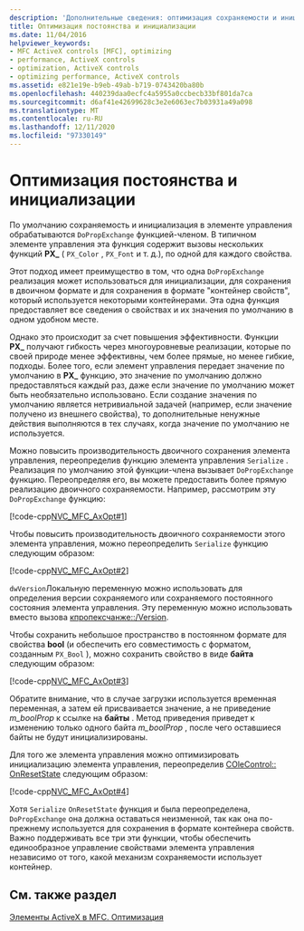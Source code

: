 ```yaml
---
description: 'Дополнительные сведения: оптимизация сохраняемости и инициализации'
title: Оптимизация постоянства и инициализации
ms.date: 11/04/2016
helpviewer_keywords:
- MFC ActiveX controls [MFC], optimizing
- performance, ActiveX controls
- optimization, ActiveX controls
- optimizing performance, ActiveX controls
ms.assetid: e821e19e-b9eb-49ab-b719-0743420ba80b
ms.openlocfilehash: 440239daa0ecfc4a5955a0ccbecb33bf801da7ca
ms.sourcegitcommit: d6af41e42699628c3e2e6063ec7b03931a49a098
ms.translationtype: MT
ms.contentlocale: ru-RU
ms.lasthandoff: 12/11/2020
ms.locfileid: "97330149"
---
```

# <a name="optimizing-persistence-and-initialization"></a>Оптимизация постоянства и инициализации

По умолчанию сохраняемость и инициализация в элементе управления обрабатываются `DoPropExchange` функцией-членом. В типичном элементе управления эта функция содержит вызовы нескольких функций **PX_** ( `PX_Color` , `PX_Font` и т. д.), по одной для каждого свойства.

Этот подход имеет преимущество в том, что одна `DoPropExchange` реализация может использоваться для инициализации, для сохранения в двоичном формате и для сохранения в формате "контейнер свойств", который используется некоторыми контейнерами. Эта одна функция предоставляет все сведения о свойствах и их значения по умолчанию в одном удобном месте.

Однако это происходит за счет повышения эффективности. Функции **PX_** получают гибкость через многоуровневые реализации, которые по своей природе менее эффективны, чем более прямые, но менее гибкие, подходы. Более того, если элемент управления передает значение по умолчанию в **PX_** функцию, это значение по умолчанию должно предоставляться каждый раз, даже если значение по умолчанию может быть необязательно использовано. Если создание значения по умолчанию является нетривиальной задачей (например, если значение получено из внешнего свойства), то дополнительные ненужные действия выполняются в тех случаях, когда значение по умолчанию не используется.

Можно повысить производительность двоичного сохранения элемента управления, переопределив функцию элемента управления `Serialize` . Реализация по умолчанию этой функции-члена вызывает `DoPropExchange` функцию. Переопределяя его, вы можете предоставить более прямую реализацию двоичного сохраняемости. Например, рассмотрим эту `DoPropExchange` функцию:

[!code-cpp[NVC_MFC_AxOpt#1](codesnippet/cpp/optimizing-persistence-and-initialization_1.cpp)]

Чтобы повысить производительность двоичного сохраняемости этого элемента управления, можно переопределить `Serialize` функцию следующим образом:

[!code-cpp[NVC_MFC_AxOpt#2](codesnippet/cpp/optimizing-persistence-and-initialization_2.cpp)]

`dwVersion`Локальную переменную можно использовать для определения версии сохраняемого или сохраняемого постоянного состояния элемента управления. Эту переменную можно использовать вместо вызова [кпропексчанже::/Version](reference/cpropexchange-class.md#getversion).

Чтобы сохранить небольшое пространство в постоянном формате для свойства **bool** (и обеспечить его совместимость с форматом, созданным `PX_Bool` ), можно сохранить свойство в виде **байта** следующим образом:

[!code-cpp[NVC_MFC_AxOpt#3](codesnippet/cpp/optimizing-persistence-and-initialization_3.cpp)]

Обратите внимание, что в случае загрузки используется временная переменная, а затем ей присваивается значение, а не приведение *m_boolProp* к ссылке на **байты** . Метод приведения приведет к изменению только одного байта *m_boolProp* , после чего оставшиеся байты не будут инициализированы.

Для того же элемента управления можно оптимизировать инициализацию элемента управления, переопределив [COleControl:: OnResetState](reference/colecontrol-class.md#onresetstate) следующим образом:

[!code-cpp[NVC_MFC_AxOpt#4](codesnippet/cpp/optimizing-persistence-and-initialization_4.cpp)]

Хотя `Serialize` `OnResetState` функция и была переопределена, `DoPropExchange` она должна оставаться неизменной, так как она по-прежнему используется для сохранения в формате контейнера свойств. Важно поддерживать все три эти функции, чтобы обеспечить единообразное управление свойствами элемента управления независимо от того, какой механизм сохраняемости использует контейнер.

## <a name="see-also"></a>См. также раздел

[Элементы ActiveX в MFC. Оптимизация](mfc-activex-controls-optimization.md)
